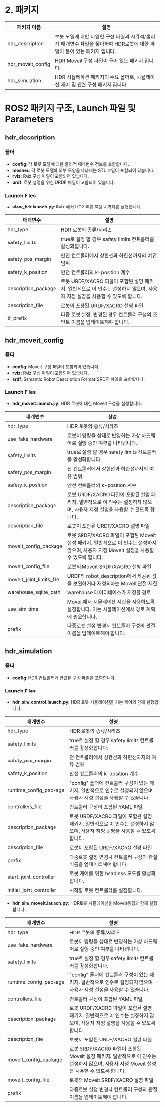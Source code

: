 # 2. 패키지

| 패키지 이름     | 설명 |
|-------------------|--------------------------------------------------------------------------------------------------|
| hdr_description   | 로봇 모델에 대한 다양한 구성 파일과 시각적/물리적 매개변수 파일을 퐇마하여 HDR로봇에 대한 파일이 들어 있는 패키지 입니다. |
| hdr_moveit_config | HDR Moveit 구성 파일이 들어 있는 패키지 입니다.                                                         |
| hdr_simulation    | HDR 시뮬레이션 패키지의 주요 폴더로, 시뮬레이션 제어 및 관련 구성 패키지 입니다.                                |


# ROS2 패키지 구조, Launch 파일 및 Parameters

## hdr_description

### 폴더

- **config**: 각 로봇 모델에 대한 물리적 매개변수 정보를 포함합니다.
- **meshes**: 각 로봇 모델의 외부 모양을 나타내는 STL 파일이 포함되어 있습니다.
- **rviz**: Rviz 구성 파일이 포함되어 있습니다.
- **urdf**: 로봇 설명을 위한 URDF 파일이 포함되어 있습니다.

### Launch Files

- **view_hdr.launch.py**: Rviz 에서 HDR 로봇 모델 시각화를 실행합니다.

| 매개변수 | 설명 |
|-----------|-------------|
| hdr_type  | HDR 로봇의 종류/시리즈 |
| safety_limits | true로 설정 할 경우 safety limits 컨트롤러를 활성화합니다. |
| safety_pos_margin | 안전 컨트롤러에서 상한선과 하한선까지의 여유 범위|
| safety_k_position | 안전 컨트롤러의 k-position 계수|
| description_package | 로봇 URDF/XACRO 파일이 포함된 설명 패키지. 일반적으로 이 인수는 설정하지 않으며, 사용자 지정 설명을 사용할 수 있도록 합니다. |
| description_file | 로봇이 포함된 URDF/XACRO 설명 파일 |
| tf_prefix | 다중 로봇 설정. 변경된 경우 컨트롤러 구성의 조인트 이름을 업데이트해야 합니다. |

## hdr_moveit_config

### 폴더

- **config**: Moveit 구성 파일이 포함되어 있습니다.
- **rviz**: Rviz 구성 파일이 포함되어 있습니다.
- **srdf**: Semantic Robot Description Format(SRDF) 파일을 포함합니다.

### Launch Files

- **hdr_moveit.launch.py**: HDR 로봇에 대한 Moveit 구성을 실행합니다.

| 매개변수 | 설명 |
|-----------|-------------|
| hdr_type  | HDR 로봇의 종류/시리즈 |
| use_fake_hardware | 로봇이 명령을 상태로 반영하는 가상 하드웨어로 실행 중인 여부를 나타냅니다. |
| safety_limits | true로 설정 할 경우 safety limits 컨트롤러를 활성화합니다. |
| safety_pos_margin | 전 컨트롤러에서 상한선과 하한선까지의 여유 범위 |
| safety_k_position | 안전 컨트롤러의 k-position 계수 |
| description_package | 로봇 URDF/XACRO 파일이 포함된 설명 패키지. 일반적으로 이 인수는 설정하지 않으며, 사용자 지정 설명을 사용할 수 있도록 합니다. |
| description_file | 로봇이 포함된 URDF/XACRO 설명 파일 |
| moveit_config_package | 로봇 SRDF/XACRO 파일이 포함된 Moveit 설정 패키지. 일반적으로 이 인수는 설정하지 않으며, 사용자 지정 Moveit 설정을 사용할 수 있도록 합니다. |
| moveit_config_file | 로봇의 Moveit SRDF/XACRO 설명 파일 |
| moveit_joint_limits_file | URDF의 robot_description에서 제공된 값을 보완하거나 재정의하는 Moveit 관절 제한 |
| warehouse_sqlite_path | warehouse 데이터베이스가 저장될 경로 |
| use_sim_time | Moveit에서 시뮬레이션 시간을 사용하도록 설정합니다. 이는 시뮬레이션에서 경로 계획에 필요합니다. |
| prefix | 다중로봇 설정 변경시 컨트롤러 구성의 관절 이름을 업데이트해야 합니다. |

## hdr_simulation

### 폴더

- **config**: HDR 컨트롤러와 관련된 구성 파일을 포함합니다.

### Launch Files

- **hdr_sim_control.launch.py**: HDR 로봇 시뮬레이션을 기본 제어와 함께 실행합니다.

| 매개변수 | 설명 |
|-----------|-------------|
| hdr_type  | HDR 로봇의 종류/시리즈 |
| safety_limits | true로 설정 할 경우 safety limits 컨트롤러를 활성화합니다. |
| safety_pos_margin | 전 컨트롤러에서 상한선과 하한선까지의 여유 범위 |
| safety_k_position | 안전 컨트롤러의 k-position 계수 |
| runtime_config_package | "config" 폴더에 컨트롤러 구성이 있는 패키지. 일반적으로 인수로 설정되지 않으며 사용자 지정 설정을 사용할 수 있습니다. |
| controllers_file | 컨트롤러 구성이 포함된 YAML 파일. |
| description_package | 로봇 URDF/XACRO 파일이 포함된 설명 패키지. 일반적으로 이 인수는 설정하지 않으며, 사용자 지정 설명을 사용할 수 있도록 합니다. |
| description_file | 로봇이 포함된 URDF/XACRO 설명 파일 |
| prefix |다중로봇 설정 변경시 컨트롤러 구성의 관절 이름을 업데이트해야 합니다. |
| start_joint_controller | 로봇 제어를 위한 headless 모드를 활성화합니다. |
| initial_joint_controller | 시작할 로봇 컨트롤러를 설정합니다. |

- **hdr_sim_moveit.launch.py**: HDR로봇 시뮬레이션을 Moveit통합과 함께 실행합니다.

| 매개변수 | 설명 |
|-----------|-------------|
| hdr_type  | HDR 로봇의 종류/시리즈 |
| use_fake_hardware | 로봇이 명령을 상태로 반영하는 가상 하드웨어로 실행 중인 여부를 나타냅니다. |
| safety_limits | true로 설정 할 경우 safety limits 컨트롤러를 활성화합니다. |
| runtime_config_package | "config" 폴더에 컨트롤러 구성이 있는 패키지. 일반적으로 인수로 설정되지 않으며 사용자 지정 설정을 사용할 수 있습니다. |
| controllers_file | 컨트롤러 구성이 포함된 YAML 파일. |
| description_package | 로봇 URDF/XACRO 파일이 포함된 설명 패키지. 일반적으로 이 인수는 설정하지 않으며, 사용자 지정 설명을 사용할 수 있도록 합니다. |
| description_file | 로봇이 포함된 URDF/XACRO 설명 파일 |
| moveit_config_package | 로봇 SRDF/XACRO 파일이 포함된 Moveit 설정 패키지. 일반적으로 이 인수는 설정하지 않으며, 사용자 지정 Moveit 설정을 사용할 수 있도록 합니다. |
| moveit_config_file | 로봇의 Moveit SRDF/XACRO 설명 파일 |
| prefix | 다중로봇 설정 변경시 컨트롤러 구성의 관절 이름을 업데이트해야 합니다. |

